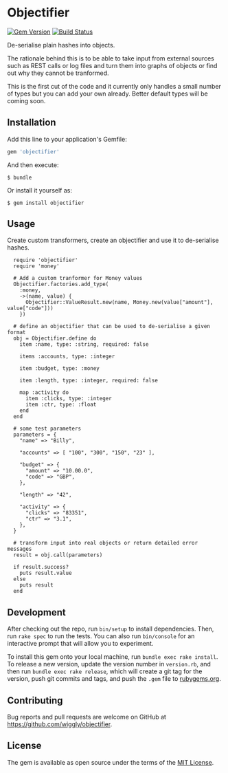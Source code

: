 # Objectifier

[![Gem Version](https://badge.fury.io/rb/objectifier.svg)](https://badge.fury.io/rb/objectifier)
[![Build Status](https://travis-ci.org/wiggly/objectifier.svg?branch=master)](https://travis-ci.org/wiggly/objectifier)

De-serialise plain hashes into objects.

The rationale behind this is to be able to take input from external sources such as REST calls or log files and turn them into graphs of objects or find out why they cannot be tranformed.

This is the first cut of the code and it currently only handles a small number of types but you can add your own already. Better default types will be coming soon.

## Installation

Add this line to your application's Gemfile:

```ruby
gem 'objectifier'
```

And then execute:

    $ bundle

Or install it yourself as:

    $ gem install objectifier

## Usage

Create custom transformers, create an objectifier and use it to de-serialise hashes.

```
  require 'objectifier'
  require 'money'

  # Add a custom tranformer for Money values
  Objectifier.factories.add_type(
    :money,
    ->(name, value) {
      Objectifier::ValueResult.new(name, Money.new(value["amount"], value["code"]))
    })

  # define an objectifier that can be used to de-serialise a given format
  obj = Objectifier.define do
    item :name, type: :string, required: false

    items :accounts, type: :integer

    item :budget, type: :money

    item :length, type: :integer, required: false

    map :activity do
      item :clicks, type: :integer
      item :ctr, type: :float
    end
  end

  # some test parameters
  parameters = {
    "name" => "Billy",

    "accounts" => [ "100", "300", "150", "23" ],

    "budget" => {
      "amount" => "10.00.0",
      "code" => "GBP",
    },

    "length" => "42",

    "activity" => {
      "clicks" => "83351",
      "ctr" => "3.1",
    },
  }

  # transform input into real objects or return detailed error messages
  result = obj.call(parameters)

  if result.success?
    puts result.value
  else
    puts result
  end
```

## Development

After checking out the repo, run `bin/setup` to install dependencies. Then, run `rake spec` to run the tests. You can also run `bin/console` for an interactive prompt that will allow you to experiment.

To install this gem onto your local machine, run `bundle exec rake install`. To release a new version, update the version number in `version.rb`, and then run `bundle exec rake release`, which will create a git tag for the version, push git commits and tags, and push the `.gem` file to [rubygems.org](https://rubygems.org).


## Contributing

Bug reports and pull requests are welcome on GitHub at https://github.com/wiggly/objectifier.


## License

The gem is available as open source under the terms of the [MIT License](http://opensource.org/licenses/MIT).

